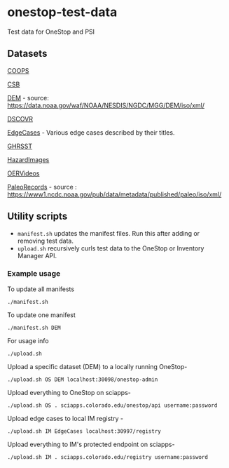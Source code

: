 # onestop-test-data

Test data for OneStop and PSI

## Datasets

[COOPS](/COOPS)

[CSB](/CSB)

[DEM](/DEM) - source: https://data.noaa.gov/waf/NOAA/NESDIS/NGDC/MGG/DEM/iso/xml/

[DSCOVR](/DSCOVR)

[EdgeCases](/EdgeCases) - Various edge cases described by their titles.  

[GHRSST](/GHRSST)

[HazardImages](/HazardImages)

[OERVideos](/OERVideos)

[PaleoRecords](/PaleoRecords)  - source : https://www1.ncdc.noaa.gov/pub/data/metadata/published/paleo/iso/xml/

## Utility scripts

- `manifest.sh` updates the manifest files. Run this after adding or removing test data.
- `upload.sh` recursively curls test data to the OneStop or Inventory Manager API.

### Example usage
To update all manifests
```
./manifest.sh
```
To update one manifest
```
./manifest.sh DEM
```
For usage info
```
./upload.sh
```
Upload a specific dataset (DEM) to a locally running OneStop-
```
./upload.sh OS DEM localhost:30098/onestop-admin
```
Upload everything to OneStop on sciapps-
```
./upload.sh OS . sciapps.colorado.edu/onestop/api username:password
```
Upload edge cases to local IM registry -
```
./upload.sh IM EdgeCases localhost:30997/registry
```
Upload everything to IM's protected endpoint on sciapps-
```
./upload.sh IM . sciapps.colorado.edu/registry username:password
```
